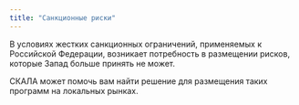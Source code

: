 ```yaml
---
title: "Санкционные риски"
---
```

В условиях жестких санкционных ограничений, применяемых к Российской Федерации, возникает потребность в размещении рисков, которые Запад больше принять не может.

СКАЛА может помочь вам найти решение для размещения таких программ на локальных рынках.
